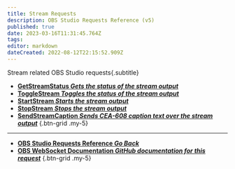 ```yaml
---
title: Stream Requests
description: OBS Studio Requests Reference (v5)
published: true
date: 2023-03-16T11:31:45.764Z
tags: 
editor: markdown
dateCreated: 2022-08-12T22:15:52.909Z
---
```


Stream related OBS Studio requests{.subtitle}
* [**GetStreamStatus *Gets the status of the stream output***](/Broadcasters/OBS/Requests/Stream-Requests/GetStreamStatus)
* [**ToggleStream *Toggles the status of the stream output***](/Broadcasters/OBS/Requests/Stream-Requests/ToggleStream)
* [**StartStream *Starts the stream output***](/Broadcasters/OBS/Requests/Stream-Requests/StartStream)
* [**StopStream *Stops the stream output***](/Broadcasters/OBS/Requests/Stream-Requests/StopStream)
* [**SendStreamCaption *Sends CEA-608 caption text over the stream output***](/Broadcasters/OBS/Requests/Stream-Requests/SendStreamCaption)
{.btn-grid .my-5}

---

- [<i class="mdi mdi-chevron-left"></i>**OBS Studio Requests Reference *Go Back***](/Broadcasters/OBS/Requests)
- [<i class="mdi mdi-github"></i> **OBS WebSocket Documentation *GitHub documentation for this request***](https://github.com/obsproject/obs-websocket/blob/master/docs/generated/protocol.md#stream-requests)
{.btn-grid .my-5}